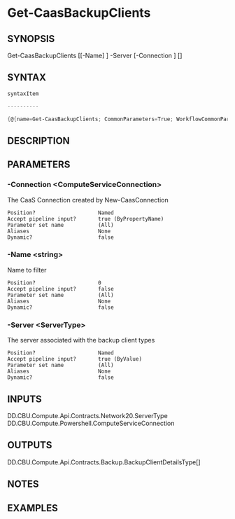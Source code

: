 ﻿Get-CaasBackupClients
===================

## SYNOPSIS

Get-CaasBackupClients [[-Name] <string>] -Server <ServerType> [-Connection <ComputeServiceConnection>] [<CommonParameters>]


## SYNTAX
```powershell
syntaxItem                                                                                                       

----------                                                                                                       

{@{name=Get-CaasBackupClients; CommonParameters=True; WorkflowCommonParameters=False; parameter=System.Object[]}}
```

## DESCRIPTION


## PARAMETERS
### -Connection &lt;ComputeServiceConnection&gt;
The CaaS Connection created by New-CaasConnection
```
Position?                    Named
Accept pipeline input?       true (ByPropertyName)
Parameter set name           (All)
Aliases                      None
Dynamic?                     false
```
 
### -Name &lt;string&gt;
Name to filter
```
Position?                    0
Accept pipeline input?       false
Parameter set name           (All)
Aliases                      None
Dynamic?                     false
```
 
### -Server &lt;ServerType&gt;
The server associated with the backup client types
```
Position?                    Named
Accept pipeline input?       true (ByValue)
Parameter set name           (All)
Aliases                      None
Dynamic?                     false
```

## INPUTS
DD.CBU.Compute.Api.Contracts.Network20.ServerType
DD.CBU.Compute.Powershell.ComputeServiceConnection


## OUTPUTS
DD.CBU.Compute.Api.Contracts.Backup.BackupClientDetailsType[]


## NOTES


## EXAMPLES

